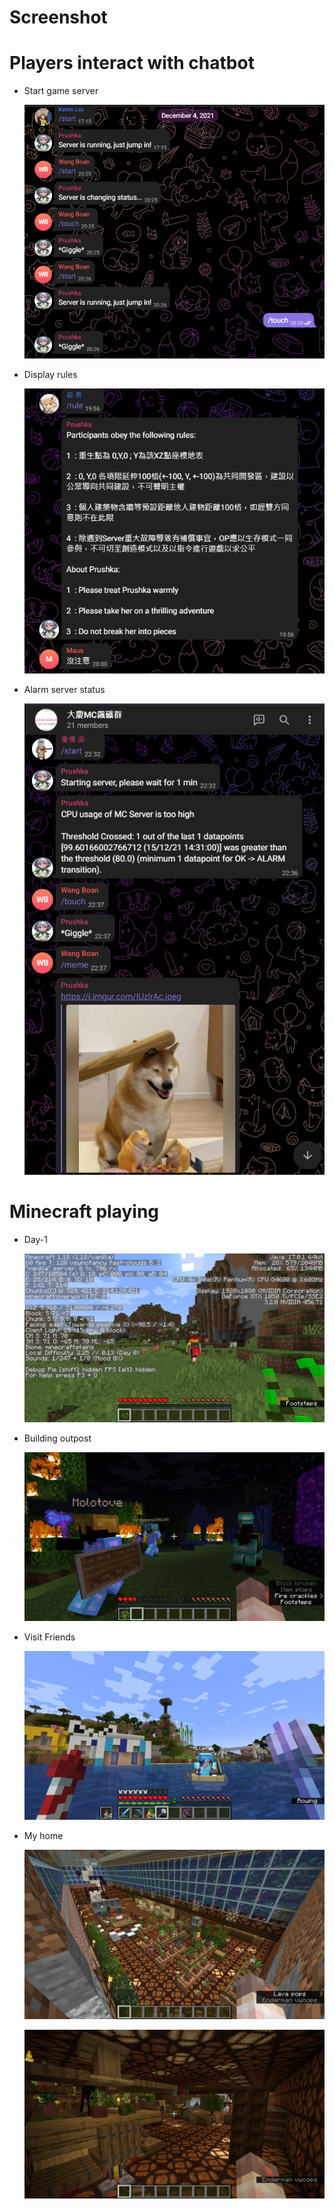 # Screenshot

# Players interact with chatbot
* Start game server

  ![](https://github.com/MOHOAzure/On-Demand-Minecraft-Sever/blob/screenshot/Screenshot/player%20interact%20with%20bot.png)

* Display rules

  ![](https://github.com/MOHOAzure/On-Demand-Minecraft-Sever/blob/screenshot/Screenshot/rule.png)

* Alarm server status
 
  ![](https://github.com/MOHOAzure/On-Demand-Minecraft-Sever/blob/screenshot/Screenshot/Alarm%20server%20status.png)


# Minecraft playing
* Day-1

  ![](https://github.com/MOHOAzure/On-Demand-Minecraft-Sever/blob/screenshot/Screenshot/2021-12-01_22.23.48.png)

* Building outpost

  ![](https://github.com/MOHOAzure/On-Demand-Minecraft-Sever/blob/screenshot/Screenshot/2021-12-23_22.41.10.png)

* Visit Friends
  
  ![](https://github.com/MOHOAzure/On-Demand-Minecraft-Sever/blob/screenshot/Screenshot/2022-01-06_22.04.20.png)

* My home
  
  ![](https://github.com/MOHOAzure/On-Demand-Minecraft-Sever/blob/screenshot/Screenshot/2021-12-19_22.04.45.png)

  ![](https://github.com/MOHOAzure/On-Demand-Minecraft-Sever/blob/screenshot/Screenshot/2021-12-19_22.04.06.png)
